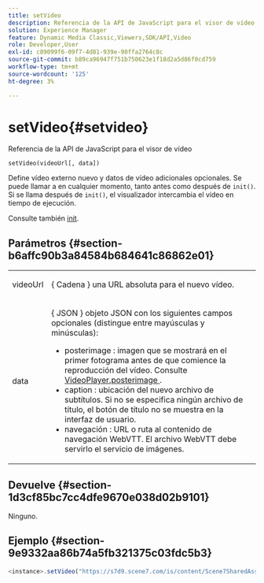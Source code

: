 ```yaml
---
title: setVideo
description: Referencia de la API de JavaScript para el visor de vídeo
solution: Experience Manager
feature: Dynamic Media Classic,Viewers,SDK/API,Video
role: Developer,User
exl-id: c89099f6-09f7-4d81-939e-90ffa2764c8c
source-git-commit: b89ca96947f751b750623e1f18d2a5d86f0cd759
workflow-type: tm+mt
source-wordcount: '125'
ht-degree: 3%

---
```


# setVideo{#setvideo}

Referencia de la API de JavaScript para el visor de vídeo

`setVideo(videoUrl[, data])`

Define vídeo externo nuevo y datos de vídeo adicionales opcionales. Se puede llamar a en cualquier momento, tanto antes como después de `init()`. Si se llama después de `init()`, el visualizador intercambia el vídeo en tiempo de ejecución.

Consulte también [init](../../../c-html5-s7-aem-asset-viewers/c-html5-video-reference/c-html5-video-viewer-20-javascriptapiref/r-html5-video-viewer-20-javascriptapiref-init.md#reference-3b570ba8b35045d6b30fb178c21a66c6).

## Parámetros {#section-b6affc90b3a84584b684641c86862e01}

<table id="table_896DFF34A68A403DB93A6D597461A573"> 
 <tbody> 
  <tr> 
   <td colname="col1"> <p> <span class="codeph"> videoUrl </span> </p> </td> 
   <td colname="col2"> <p>{ <span class="codeph"> Cadena </span>} una URL absoluta para el nuevo vídeo. </p> </td> 
  </tr> 
  <tr> 
   <td colname="col1"> <p> <span class="codeph"> data </span> </p> </td> 
   <td colname="col2"> <p>{ <span class="codeph"> JSON </span>} objeto JSON con los siguientes campos opcionales (distingue entre mayúsculas y minúsculas): </p> <p> 
     <ul id="ul_26121393BC7145FF8A43C05ACCBEFF36"> 
      <li id="li_DA50E073F3D4460CBC34243A2CBCC895"> <span class="codeph"> posterimage </span> : imagen que se mostrará en el primer fotograma antes de que comience la reproducción del vídeo. Consulte <a href="../../../c-html5-s7-aem-asset-viewers/c-html5-video-reference/c-html5-video-cmdref/r-html5-video-viewer-conf-attrib-videoplayer-posterimage.md#reference-9739abeeb9f64c02b5d2f7a0d1706103" format="dita" scope="local"> VideoPlayer.posterimage </a>. </li> 
      <li id="li_4659E82D38EB4438AAA04FDEAF21B087"> <span class="codeph"> caption </span> : ubicación del nuevo archivo de subtítulos. Si no se especifica ningún archivo de título, el botón de título no se muestra en la interfaz de usuario. </li> 
      <li id="li_A43A1BAB6B0F4A7981F71408F08F07D1"> <span class="codeph"> navegación </span> : URL o ruta al contenido de navegación WebVTT. El archivo WebVTT debe servirlo el servicio de imágenes. </li> 
     </ul> </p> </td> 
  </tr> 
 </tbody> 
</table>

## Devuelve {#section-1d3cf85bc7cc4dfe9670e038d02b9101}

Ninguno.

## Ejemplo {#section-9e9332aa86b74a5fb321375c03fdc5b3}

```javascript {.line-numbers}
<instance>.setVideo("https://s7d9.scene7.com/is/content/Scene7SharedAssets/Glacier_Climber_MP4")
```

